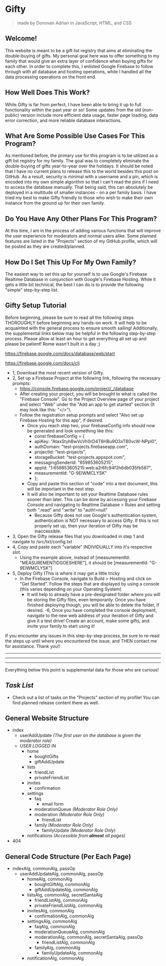 # Gifty
> made by Donovan Adrian in JavaScript, HTML, and CSS


## Welcome!
This website is meant to be a gift list registry that
aims at eliminating the double-buying of gifts. My personal
goal here was to offer something to my family that would
give an extra layer of confidence when buying gifts for each
other. In order to complete this, I enlisted Google Firebase
to follow through with all database and hosting operations, 
while I handled all the data processing operations on the 
front end.


## How Well Does This Work?
While Gifty is far from perfect, I have been able to bring
it up to full functionality within the past year or so!
Some updates from the old (non-public) version 
include more efficient data usage, faster page loading, 
data error correction, and more reliable database interactions.


## What Are Some Possible Use Cases For This Program?
As mentioned before, the primary use for this program is to
be utilized as a gift list registry for my family. The goal
was to completely eliminate the double-buying of gifts
year-to-year over the holidays. It should be noted that I
have no current plans to release this to the world besides
this post on GitHub. As a result, security is minimal with a
username and a pin, which is encoded into my own simple
algorithm so that I can't read the pins if I need to access
the database manually. That being said, this can absolutely 
be deployed in a multitude of smaller instances - on a per 
family basis. I have tried my best to make Gifty friendly 
to those who wish to make their own instance from the ground 
up for their own family.


## Do You Have Any Other Plans For This Program?
At this time, I am in the process of adding various functions
that will improve the user experience for moderators and normal
users alike. Some planned features are listed in the
"Projects" section of my GitHub profile, which will be posted
as they are created/planned.


## How Do I Set This Up For My Own Family?
The easiest way to set this up for yourself is to use 
Google's Firebase Realtime Database in conjunction with 
Google's Firebase Hosting. While it gets a little bit 
technical, the best I can do is to provide the following 
"simple" step-by-step list.


## Gifty Setup Tutorial
Before beginning, please be sure to read all the following steps
THOROUGHLY before beginning any hands-on work. It will help to be
acquainted with the general process to ensure smooth sailing! 
Additionally, the supplemental links below may be helpful in the following
step-by-step process. Please allow at least an hour to get everything
all set up and please be patient! Rome wasn't built in a day ;)

https://firebase.google.com/docs/database/web/start

https://firebase.google.com/docs/cli

  - 1, Download the most recent version of Gifty.
  - 2, Set up a Firebase Project at the following link, 
    following the necessary prompts: 
    - https://console.firebase.google.com/project/_/database
    - After creating your project, you will be brought to what
      is called the "Firebase Console". Go to the Project 
      Overview page of your project and select "Web" under the
      "Add an app to get started" section (It may look like this:
      "</>").
    - Follow the registration setup prompts and select "Also 
      set up Firebase Hosting for this app", if desired.
        - Once you reach step two, your firebaseConfig info
    should now be generated and look something like this:
          - const firebaseConfig = {
          - apiKey: "AtaxStyhBwVcVh0rD4T6HBu9O3xTB0vcW-NPpl0",
          - authDomain: "test-projects.firebaseapp.com",
          - projectId: "test-projects",
          - storageBucket: "test-projects.appspot.com",
          - messagingSenderId: "659853605215",
          - appId: "1:659853605215:web:a2r6fc94f2h6db035fb587",
          - measurementId: "G-9EIWMCLYSK"
          - };
      - Copy and paste this section of "code" into a text
    document, this will be important in the next step.
      - It will also be important to set your Realtime Database
    rules sooner than later. This can be done by accessing your 
    Firebase Console and navigating to Realtime Database > Rules
    and setting both ".read" and ".write" to "auth!=null"
        - Because Gifty does not use Google's authentication system,
        authentication is NOT necessary to access Gifty. If this is
        not properly set up, then your iteration of Gifty may be 
        inaccessible.
  - 3, Open the Gifty release files that you downloaded in
  step 1 and navigate to /src/txt/config.txt
  - 4, Copy and paste each "variable" INDIVIDUALLY into it's
  respective slot.
    - Using the example above, instead of 
      [measurementId: "MEASUREMENTIDGOESHERE"], 
      it should be [measurementId: "G-9EIWMCLYSK"]
  - 5, Deploy Gifty (This is where it may get a little tricky
    - In the Firebase Console, navigate to Build > Hosting and
    click on "Get Started". Follow the steps that are displayed
    by using a console (this varies depending on your Operating 
    System)
      - It will help to already have a pre-designated folder where
      you will be storing the Gifty files, even temporarily. Once
      you have finished deploying though, you will be able to delete
      the folder, if desired.
  -6, Once you have completed the console deployment, navigate
  to the new web address of your iteration of Gifty and give it
  a test drive! Create an account, make some gifts, and invite
  your family to start using it!
  
If you encounter any issues in this step-by-step process, be sure to 
re-read the steps up until where you encountered the issue, and THEN
contact me for assistance. Thank you!!


---------------------------------------------------

---------------------------------------------------

---------------------------------------------------

Everything below this point is supplemental data for those who are curious!


## ***Task List***
- Check out a list of tasks on the "Projects" section of my 
  profile! You can find planned release content there
  as well.

## General Website Structure
- index
  - userAddUpdate *\(The first user on the database is given the moderator role)*
  - *USER LOGGED IN*
    - home
      - boughtGifts
      - giftAddUpdate
    - lists
      - friendList
      - privateFriendList
    - invites
      - confirmation
    - settings
      - faq
        - email form
      - moderationQueue *\(Moderator Role Only)*
      - moderation *\(Moderator Role Only)*
        - friendList
      - family *\(Moderator Role Only)*
        - familyUpdate *\(Moderator Role Only)*
    - notifications *\(Accessible from **almost** all pages)*
- 404
  
## General Code Structure (Per Each Page)

- indexAlg, commonAlg, passOp
  - userAddUpdateAlg, commonAlg, passOp
    - homeAlg, commonAlg
      - boughtGiftAlg, commonAlg
      - giftAddUpdateAlg, commonAlg
    - listsAlg, commonAlg, secretSantaAlg
      - friendListAlg, commonAlg
      - privateFriendListAlg, commonAlg
    - invitesAlg, commonAlg
      - confirmationAlg, commonAlg
    - settingsAlg, commonAlg
      - faqAlg, commonAlg
      - moderationQueueAlg, commonAlg
      - moderationAlg, commonAlg, secretSantaAlg, passOp
        - friendListAlg, commonAlg
      - familyAlg, commonAlg
          - familyUpdateAlg, commonAlg
    - notificationAlg, commonAlg
